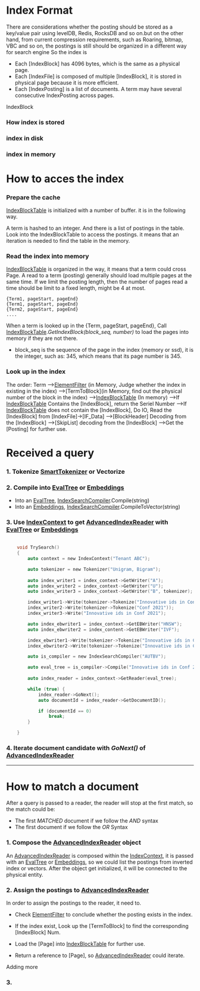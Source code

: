 # Index Format

There are considerations whether the posting should be stored as a key/value pair using levelDB, Redis, RocksDB and so on.but on the other hand, from current compression requirements, such as Roaring, bitmap, VBC and so on, the postings is still should be organized in a different way for search engine So the index is

* Each [IndexBlock] has 4096 bytes, which is the same as a physical page. 
* Each [IndexFile] is composed of multiple [IndexBlock], it is stored in physical page because it is more efficient. 
* Each [IndexPosting] is a list of documents. A term may have several consecutive IndexPosting across pages.  

IndexBlock
### How index is stored 
### index in disk
### index in memory

# How to acces the index
### Prepare the cache

[IndexBlockTable] is initialized with a number of buffer. it is in the following way. 

A term is hashed to an integer. And there is a list of postings in the table. Look into the IndexBlockTable to access the postings. it means that an iteration is needed to find the table in the memory. 


### Read the index into memory

[IndexBlockTable] is organized in the way, it means that a term could cross Page. A read to a term (posting) generally should load multiple pages at the same time. If we limit the posting length, then the number of pages read a time should be limit to a fixed length, might be 4 at most. 
    
    {Term1, pageStart, pageEnd}
    {Term1, pageStart, pageEnd}
    {Term2, pageStart, pageEnd}
    ....

When a term is looked up in the {Term, pageStart, pageEnd}, Call [IndexBlockTable]._GetIndexBlock(block_seq, number)_ to load the pages into memory if they are not there.

* block_seq is the sequence of the page in the index (memory or ssd), it is the integer, such as: 345, which means that its page number is 345. 
 
### Look up in the index
The order: 
    Term
    -->[ElementFilter] (in Memory, Judge whether the index in existing in the index) 
    -->[TermToBlock](in Memory, find out the physical number of the block in the index)
    -->[IndexBlockTable] (In memory)
        -->If [IndexBlockTable] Contains the [IndexBlock], return the Seriel Number
        -->If [IndexBlockTable] does not contain the [IndexBlock], Do IO, Read the [IndexBlock] from [IndexFile]->[IF_Data]
    -->[BlockHeader] Decoding from the [IndexBlock]
    -->[SkipList] decoding from the [IndexBlock]
    -->Get the [Posting] for further use. 


# Received a query
### 1. Tokenize [SmartTokenizer] or Vectorize 
### 2. Compile into [EvalTree] or [Embeddings]
* Into an [EvalTree], [IndexSearchCompiler].Compile(string)
* Into an [Embeddings], [IndexSearchCompiler].CompileToVector(string)
### 3. Use [IndexContext] to get [AdvancedIndexReader] with [EvalTree] or [Embeddings]
```c
      
    void TrySearch()
    {
        auto context = new IndexContext("Tenant ABC");

        auto tokenizer = new Tokenizer("Unigram, Bigram");
        
        auto index_writer1 = index_context->GetWriter("A");
        auto index_writer2 = index_context->GetWriter("U");
        auto index_writer3 = index_context->GetWriter("B", tokenizer);

        index_writer1->Write(tokenizer->Tokenize("Innovative ids in Conf 2021"));
        index_writer2->Write(tokenizer->Tokenize("Conf 2021"));
        index_writer3->Write("Innovative ids in Conf 2021");

        auto index_ebwriter1 = index_context->GetEBWriter("HNSW");
        auto index_ebwriter2 = index_content->GetEBWriter("IVF");

        index_ebwriter1->Write(tokenizer->Tokenize("Innovative ids in Conf 2021"));
        index_ebwriter2->Write(tokenizer->Tokenize("Innovative ids in Conf 2021"));

        auto is_compiler = new IndexSearchCompiler("AUTBV");

        auto eval_tree = is_compiler->Compile("Innovative ids in Conf 2021", "");
        
        auto index_reader = index_context->GetReader(eval_tree);

        while (true) {
            index_reader->GoNext();
            auto documentId = index_reader->GetDocumentID();

            if (documentId == 0)
                break;
        }

    }
```
### 4. Iterate document candidate with _GoNext()_ of [AdvancedIndexReader]  
---

# How to match a document

After a query is passed to a reader, the reader will stop at the first match, so the match could be:
* The first _MATCHED_ document if we follow the _AND_ syntax
* The first document if we follow the _OR_ Syntax  
### 1. Compose the [AdvancedIndexReader] object
An [AdvancedIndexReader] is composed within the [IndexContext], it is passed with an [EvalTree] or [Embeddings], so we could list the postings from inverted index or vectors. After the object get initialized, it will be connected to the physical entity. 

### 2. Assign the postings to  [AdvancedIndexReader]
In order to assign the postings to the reader, it need to. 
* Check [ElementFilter] to conclude whether the posting exists in the index. 
* If the index exist, Look up the [TermToBlock] to find the corresponding [IndexBlock] Num.



* Load the [Page] into [IndexBlockTable] for further use. 
* Return a reference to [Page], so [AdvancedIndexReader] could iterate.   

Adding more
### 3. 

[SmartTokenizer]: Tokenizer/SmartTokenizer.cpp
[IndexSearchCompiler]: Compiler/IndexSearchCompiler.h
[EvalTree]:Compiler/EvalExpression.h
[Embeddings]:Compiler/EvalExpression.h
[IndexSearchExecutor]: Executor/IndexSearchExecutor.h
[AdvancedIndexReader]: IndexAccess/AdvancedIndexReader.h
[ElementFilter]: IndexAccess/ElementFilter.h
[IndexContext]: IndexAccess/IndexContext.h
[IndexBlockTable]:IndexAccess/BlockTable.h



